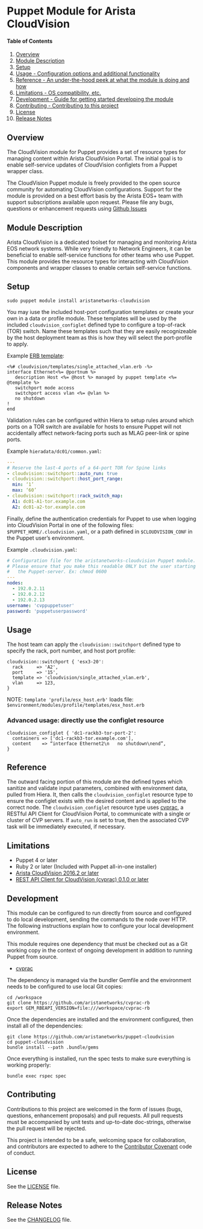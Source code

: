 # Puppet Module for Arista CloudVision

#### Table of Contents

1. [Overview](#overview)
2. [Module Description](#module-description)
3. [Setup](#setup)
4. [Usage - Configuration options and additional functionality](#usage)
5. [Reference - An under-the-hood peek at what the module is doing and how](#reference)
6. [Limitations - OS compatibility, etc.](#limitations)
7. [Development - Guide for getting started developing the module](#development)
8. [Contributing - Contributing to this project](#contributing)
9. [License](#license)
10. [Release Notes](#release-notes)

## Overview

The CloudVision module for Puppet provides a set of resource types for managing
content within Arista CloudVision Portal.  The initial goal is to enable
self-service updates of CloudVision configlets from a Puppet wrapper class.

The CloudVision Puppet module is freely provided to the open source community
for automating CloudVision configurations.  Support for the module is provided
on a best effort basis by the Arista EOS+ team with support subscriptions
available upon request. Please file any bugs, questions or enhancement requests
using [Github Issues](http://github.com/aristanetworks/puppet-cloudvision/issues)

## Module Description

Arista CloudVision is a dedicated toolset for managing and monitoring Arista
EOS network systems.  While very friendly to Network Engineers, it can be
beneficial to enable self-service functions for other teams who use Puppet.
This module provides the resource types for interacting with CloudVision
components and wrapper classes to enable certain self-service functions.

## Setup

```sudo puppet module install aristanetworks-cloudvision```

You may iuse the included host-port configuration templates or create your own
in a data or profile module. These templates will be used by the included
`cloudvision_configlet` defined type to configure a top-of-rack (TOR) switch.
Name these templates such that they are easily recognizeable by the host
deployment team as this is how they will select the port-profile to apply.

Example [ERB template](https://docs.puppet.com/puppet/4.9/lang_template_erb.html):

``` erb
<%# cloudvision/templates/single_attached_vlan.erb -%>
interface Ethernet<%= @portnum %>
   description Host <%= @host %> managed by puppet template <%= @template %>
   switchport mode access
   switchport access vlan <%= @vlan %>
   no shutdown
!
end
```

Validation rules can be configured within Hiera to setup rules around which
ports on a TOR switch are available for hosts to ensure Puppet will not
accidentally affect network-facing ports such as MLAG peer-link or spine ports.

Example `hieradata/dc01/common.yaml`:
``` yaml
---
# Reserve the last-4 ports of a 64-port TOR for Spine links
- cloudvision::switchport::auto_run: true
- cloudvision::switchport::host_port_range:
  min: ‘1’
  max: ‘60’
- cloudvision::switchport::rack_switch_map:
  A1: dc01-A1-tor.example.com
  A2: dc01-a2-tor.example.com
```

Finally, define the authentication credentials for Puppet to use when logging
into CloudVision Portal in one of the following files:
`$PUPPET_HOME/.cloudvision.yaml`, or a path defined in `$CLOUDVISION_CONF` in
the Puppet user’s environment.

Example `.cloudvision.yaml`:
``` yaml
# Configuration file for the aristanetworks-cloudvision Puppet module.
# Please ensure that you make this readable ONLY but the user starting
#   the Puppet-server. Ex: chmod 0600
---
nodes:
  - 192.0.2.11
  - 192.0.2.12
  - 192.0.2.13
username: 'cvppuppetuser'
password: 'puppetuserpassword'
```

## Usage

The host team can apply the `cloudvision::switchport` defined type to specify
the rack, port number, and host port profile:

``` puppet
cloudvision::switchport { 'esx3-20':
  rack     => 'A2',
  port     => '15',
  template => 'cloudvision/single_attached_vlan.erb',
  vlan     => 123,
}
```

NOTE: `template 'profile/esx_host.erb'` loads file:
`$environment/modules/profile/templates/esx_host.erb`

### Advanced usage: directly use the configlet resource

``` puppet
cloudvision_configlet { 'dc1-rackb3-tor-port-2':
  containers => ['dc1-rackb3-tor.example.com'],
  content    => “interface Ethernet2\n   no shutdown\nend”,
}
```

## Reference

The outward facing portion of this module are the defined types which sanitize
and validate input parameters, combined with environment data, pulled from
Hiera. It, then calls the `cloudvision_configlet` resource type to ensure the
configlet exists with the desired content and is applied to the correct node.
The `cloudvision_configlet` resource type uses [cvprac][cvprac], a RESTful API
Client for CloudVision Portal, to communicate with a single or cluster of CVP
servers.  If `auto_run` is set to true, then the associated CVP task will be
immediately executed, if necessary.

## Limitations
* Puppet 4 or later
* Ruby 2 or later (Included with Puppet all-in-one installer)
* [Arista CloudVision 2016.2 or later](arista)
* [REST API Client for CloudVision (cvprac) 0.1.0 or later](cvprac)

## Development

This module can be configured to run directly from source and configured to do
local development, sending the commands to the node over HTTP.  The following
instructions explain how to configure your local development environment.

This module requires one dependency that must be checked out as a Git working
copy in the context of ongoing development in addition to running Puppet from
source.

 * [cvprac][cvprac]

The dependency is managed via the bundler Gemfile and the environment needs to
be configured to use local Git copies:

    cd /workspace
    git clone https://github.com/aristanetworks/cvprac-rb
    export GEM_RBEAPI_VERSION=file:///workspace/cvprac-rb

Once the dependencies are installed and the environment configured, then
install all of the dependencies:

    git clone https://github.com/aristanetworks/puppet-cloudvision
    cd puppet-cloudvision
    bundle install --path .bundle/gems

Once everything is installed, run the spec tests to make sure everything is
working properly:

    bundle exec rspec spec

## Contributing

Contributions to this project are welcomed in the form of issues (bugs,
questions, enhancement proposals) and pull requests.  All pull requests must be
accompanied by unit tests and up-to-date doc-strings, otherwise the pull
request will be rejected.

This project is intended to be a safe, welcoming space for collaboration, and
contributors are expected to adhere to the [Contributor
Covenant](http://contributor-covenant.org) code of conduct.

## License

See the [LICENSE](LICENSE) file.

## Release Notes

See the [CHANGELOG](CHANGELOG.md) file.


[cvprac]: https://github.com/aristanetworks/cvprac-rb
[arista]: http://www.arista.com


